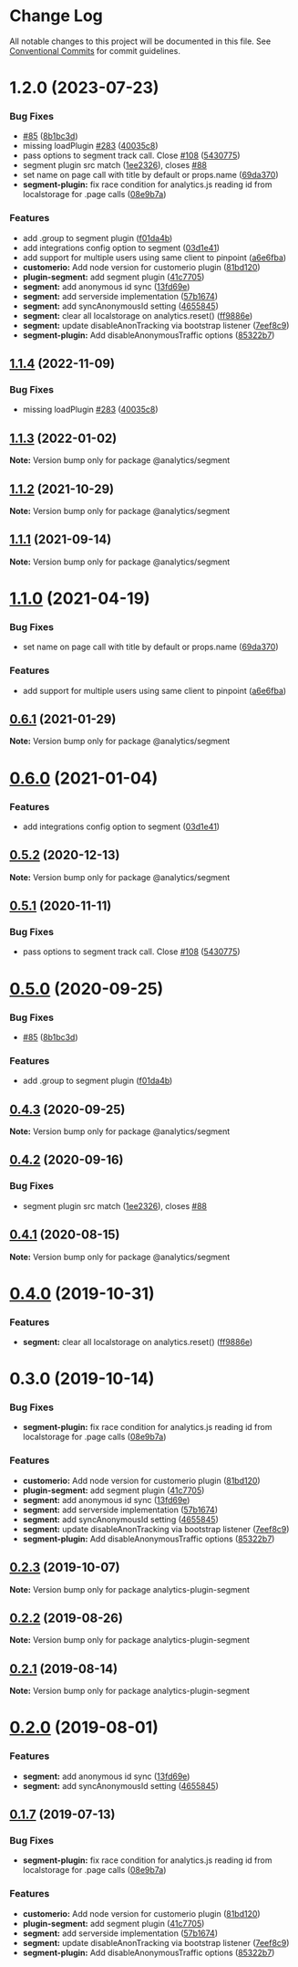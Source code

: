 # Change Log

All notable changes to this project will be documented in this file.
See [Conventional Commits](https://conventionalcommits.org) for commit guidelines.

# 1.2.0 (2023-07-23)


### Bug Fixes

* [#85](https://github.com/DavidWells/analytics/issues/85) ([8b1bc3d](https://github.com/DavidWells/analytics/commit/8b1bc3d322a8281655da536b4f48a1bdaf3616e9))
* missing loadPlugin [#283](https://github.com/DavidWells/analytics/issues/283) ([40035c8](https://github.com/DavidWells/analytics/commit/40035c813886eb0bcafd9ba636da18987810f19d))
* pass options to segment track call. Close [#108](https://github.com/DavidWells/analytics/issues/108) ([5430775](https://github.com/DavidWells/analytics/commit/5430775db5548402ebff5cc13d65bb99b7c2f323))
* segment plugin src match ([1ee2326](https://github.com/DavidWells/analytics/commit/1ee2326cdc33fc750a4d24c39f0784d223ca9a81)), closes [#88](https://github.com/DavidWells/analytics/issues/88)
* set name on page call with title by default or props.name ([69da370](https://github.com/DavidWells/analytics/commit/69da3706eb43d4aad6b61d6216144e4579fb8457))
* **segment-plugin:** fix race condition for analytics.js reading id from localstorage for .page calls ([08e9b7a](https://github.com/DavidWells/analytics/commit/08e9b7a4f5a789ee552b06d2189eaed87510bb00))


### Features

* add .group to segment plugin ([f01da4b](https://github.com/DavidWells/analytics/commit/f01da4bbfb69c1267feb3f9fe3909b8ef504bace))
* add integrations config option to segment ([03d1e41](https://github.com/DavidWells/analytics/commit/03d1e412698dc8bc92d1ebab4460ac3bd45274ca))
* add support for multiple users using same client to pinpoint ([a6e6fba](https://github.com/DavidWells/analytics/commit/a6e6fbae3270c2e9778bea8fbcb831b2282a0ddb))
* **customerio:** Add node version for customerio plugin ([81bd120](https://github.com/DavidWells/analytics/commit/81bd12025b94ba01d062dc27b96ab54ee6f6afe0))
* **plugin-segment:** add segment plugin ([41c7705](https://github.com/DavidWells/analytics/commit/41c77058edd1f3886a2734b6546d0ca560f1948b))
* **segment:** add anonymous id sync ([13fd69e](https://github.com/DavidWells/analytics/commit/13fd69ee02b3f71f00ffa84fae545b421ca137ab))
* **segment:** add serverside implementation ([57b1674](https://github.com/DavidWells/analytics/commit/57b1674098a5dd5b1a8987c3ba8ee0421b1f1959))
* **segment:** add syncAnonymousId setting ([4655845](https://github.com/DavidWells/analytics/commit/4655845a2f62d395c9f12f98d2a58d86ab39d64b))
* **segment:** clear all localstorage on analytics.reset() ([ff9886e](https://github.com/DavidWells/analytics/commit/ff9886ef4f7fe1a75f3f9bdb21ca557226866386))
* **segment:** update disableAnonTracking via bootstrap listener ([7eef8c9](https://github.com/DavidWells/analytics/commit/7eef8c96d993e0f288bd631cdfc1871f4dc1ad2d))
* **segment-plugin:** Add disableAnonymousTraffic options ([85322b7](https://github.com/DavidWells/analytics/commit/85322b70300cb5bdb04cf82a6f44c45e5aa23d95))





## [1.1.4](https://github.com/DavidWells/analytics/compare/@analytics/segment@1.1.3...@analytics/segment@1.1.4) (2022-11-09)


### Bug Fixes

* missing loadPlugin [#283](https://github.com/DavidWells/analytics/issues/283) ([40035c8](https://github.com/DavidWells/analytics/commit/40035c813886eb0bcafd9ba636da18987810f19d))





## [1.1.3](https://github.com/DavidWells/analytics/compare/@analytics/segment@1.1.2...@analytics/segment@1.1.3) (2022-01-02)

**Note:** Version bump only for package @analytics/segment





## [1.1.2](https://github.com/DavidWells/analytics/compare/@analytics/segment@1.1.1...@analytics/segment@1.1.2) (2021-10-29)

**Note:** Version bump only for package @analytics/segment





## [1.1.1](https://github.com/DavidWells/analytics/compare/@analytics/segment@1.1.0...@analytics/segment@1.1.1) (2021-09-14)

**Note:** Version bump only for package @analytics/segment





# [1.1.0](https://github.com/DavidWells/analytics/compare/@analytics/segment@0.6.1...@analytics/segment@1.1.0) (2021-04-19)


### Bug Fixes

* set name on page call with title by default or props.name ([69da370](https://github.com/DavidWells/analytics/commit/69da370))


### Features

* add support for multiple users using same client to pinpoint ([a6e6fba](https://github.com/DavidWells/analytics/commit/a6e6fba))





## [0.6.1](https://github.com/DavidWells/analytics/compare/@analytics/segment@0.6.0...@analytics/segment@0.6.1) (2021-01-29)

**Note:** Version bump only for package @analytics/segment





# [0.6.0](https://github.com/DavidWells/analytics/compare/@analytics/segment@0.5.2...@analytics/segment@0.6.0) (2021-01-04)


### Features

* add integrations config option to segment ([03d1e41](https://github.com/DavidWells/analytics/commit/03d1e41))





## [0.5.2](https://github.com/DavidWells/analytics/compare/@analytics/segment@0.5.1...@analytics/segment@0.5.2) (2020-12-13)

**Note:** Version bump only for package @analytics/segment





## [0.5.1](https://github.com/DavidWells/analytics/compare/@analytics/segment@0.5.0...@analytics/segment@0.5.1) (2020-11-11)


### Bug Fixes

* pass options to segment track call. Close [#108](https://github.com/DavidWells/analytics/issues/108) ([5430775](https://github.com/DavidWells/analytics/commit/5430775))





# [0.5.0](https://github.com/DavidWells/analytics/compare/@analytics/segment@0.4.3...@analytics/segment@0.5.0) (2020-09-25)


### Bug Fixes

* [#85](https://github.com/DavidWells/analytics/issues/85) ([8b1bc3d](https://github.com/DavidWells/analytics/commit/8b1bc3d))


### Features

* add .group to segment plugin ([f01da4b](https://github.com/DavidWells/analytics/commit/f01da4b))





## [0.4.3](https://github.com/DavidWells/analytics/compare/@analytics/segment@0.4.2...@analytics/segment@0.4.3) (2020-09-25)

**Note:** Version bump only for package @analytics/segment





## [0.4.2](https://github.com/DavidWells/analytics/compare/@analytics/segment@0.4.1...@analytics/segment@0.4.2) (2020-09-16)


### Bug Fixes

* segment plugin src match ([1ee2326](https://github.com/DavidWells/analytics/commit/1ee2326)), closes [#88](https://github.com/DavidWells/analytics/issues/88)





## [0.4.1](https://github.com/DavidWells/analytics/compare/@analytics/segment@0.4.0...@analytics/segment@0.4.1) (2020-08-15)

**Note:** Version bump only for package @analytics/segment





# [0.4.0](https://github.com/DavidWells/analytics/compare/@analytics/segment@0.3.0...@analytics/segment@0.4.0) (2019-10-31)


### Features

* **segment:** clear all localstorage on analytics.reset() ([ff9886e](https://github.com/DavidWells/analytics/commit/ff9886e))





# 0.3.0 (2019-10-14)


### Bug Fixes

* **segment-plugin:** fix race condition for analytics.js reading id from localstorage for .page calls ([08e9b7a](https://github.com/DavidWells/analytics/commit/08e9b7a))


### Features

* **customerio:** Add node version for customerio plugin ([81bd120](https://github.com/DavidWells/analytics/commit/81bd120))
* **plugin-segment:** add segment plugin ([41c7705](https://github.com/DavidWells/analytics/commit/41c7705))
* **segment:** add anonymous id sync ([13fd69e](https://github.com/DavidWells/analytics/commit/13fd69e))
* **segment:** add serverside implementation ([57b1674](https://github.com/DavidWells/analytics/commit/57b1674))
* **segment:** add syncAnonymousId setting ([4655845](https://github.com/DavidWells/analytics/commit/4655845))
* **segment:** update disableAnonTracking via bootstrap listener ([7eef8c9](https://github.com/DavidWells/analytics/commit/7eef8c9))
* **segment-plugin:** Add disableAnonymousTraffic options ([85322b7](https://github.com/DavidWells/analytics/commit/85322b7))





## [0.2.3](https://github.com/DavidWells/analytics/compare/analytics-plugin-segment@0.2.2...analytics-plugin-segment@0.2.3) (2019-10-07)

**Note:** Version bump only for package analytics-plugin-segment





## [0.2.2](https://github.com/DavidWells/analytics/compare/analytics-plugin-segment@0.2.1...analytics-plugin-segment@0.2.2) (2019-08-26)

**Note:** Version bump only for package analytics-plugin-segment





## [0.2.1](https://github.com/DavidWells/analytics/compare/analytics-plugin-segment@0.2.0...analytics-plugin-segment@0.2.1) (2019-08-14)

**Note:** Version bump only for package analytics-plugin-segment





# [0.2.0](https://github.com/DavidWells/analytics/compare/analytics-plugin-segment@0.1.7...analytics-plugin-segment@0.2.0) (2019-08-01)


### Features

* **segment:** add anonymous id sync ([13fd69e](https://github.com/DavidWells/analytics/commit/13fd69e))
* **segment:** add syncAnonymousId setting ([4655845](https://github.com/DavidWells/analytics/commit/4655845))





## [0.1.7](https://github.com/DavidWells/analytics/compare/analytics-plugin-segment@0.1.7...analytics-plugin-segment@0.1.7) (2019-07-13)


### Bug Fixes

* **segment-plugin:** fix race condition for analytics.js reading id from localstorage for .page calls ([08e9b7a](https://github.com/DavidWells/analytics/commit/08e9b7a))


### Features

* **customerio:** Add node version for customerio plugin ([81bd120](https://github.com/DavidWells/analytics/commit/81bd120))
* **plugin-segment:** add segment plugin ([41c7705](https://github.com/DavidWells/analytics/commit/41c7705))
* **segment:** add serverside implementation ([57b1674](https://github.com/DavidWells/analytics/commit/57b1674))
* **segment:** update disableAnonTracking via bootstrap listener ([7eef8c9](https://github.com/DavidWells/analytics/commit/7eef8c9))
* **segment-plugin:** Add disableAnonymousTraffic options ([85322b7](https://github.com/DavidWells/analytics/commit/85322b7))
